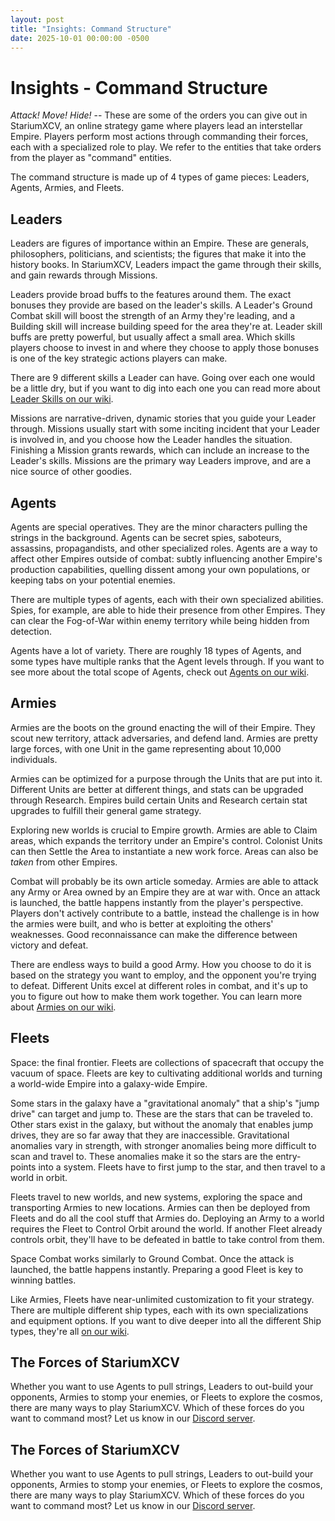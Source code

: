 ```yaml
---
layout: post
title: "Insights: Command Structure"
date: 2025-10-01 00:00:00 -0500
---
```

# Insights - Command Structure
*Attack! Move! Hide!* -- These are some of the orders you can give out in StariumXCV, an online strategy game where players lead an interstellar Empire. Players perform most actions through commanding their forces, each with a specialized role to play. We refer to the entities that take orders from the player as "command" entities. 

The command structure is made up of 4 types of game pieces: Leaders, Agents, Armies, and Fleets. 
## Leaders
Leaders are figures of importance within an Empire. These are generals, philosophers, politicians, and scientists; the figures that make it into the history books. In StariumXCV, Leaders impact the game through their skills, and gain rewards through Missions.

Leaders provide broad buffs to the features around them. The exact bonuses they provide are based on the leader's skills. A Leader's Ground Combat skill will boost the strength of an Army they're leading, and a Building skill will increase building speed for the area they're at. Leader skill buffs are pretty powerful, but usually affect a small area. Which skills players choose to invest in and where they choose to apply those bonuses is one of the key strategic actions players can make. 

There are 9 different skills a Leader can have. Going over each one would be a little dry, but if you want to dig into each one you can read more about [Leader Skills on our wiki](https://reference.stariumxcv.com/index.php?title=Leaders#Skills).

Missions are narrative-driven, dynamic stories that you guide your Leader through. Missions usually start with some inciting incident that your Leader is involved in, and you choose how the Leader handles the situation. Finishing a Mission grants rewards, which can include an increase to the Leader's skills. Missions are the primary way Leaders improve, and are a nice source of other goodies.
## Agents
Agents are special operatives. They are the minor characters pulling the strings in the background. Agents can be secret spies, saboteurs, assassins, propagandists, and other specialized roles. Agents are a way to affect other Empires outside of combat: subtly influencing another Empire's production capabilities, quelling dissent among your own populations, or keeping tabs on your potential enemies. 

There are multiple types of agents, each with their own specialized abilities. Spies, for example, are able to hide their presence from other Empires. They can clear the Fog-of-War within enemy territory while being hidden from detection.

Agents have a lot of variety. There are roughly 18 types of Agents, and some types have multiple ranks that the Agent levels through. If you want to see more about the total scope of Agents, check out [Agents on our wiki](https://reference.stariumxcv.com/index.php?title=Agents#Archtypes).
## Armies
Armies are the boots on the ground enacting the will of their Empire. They scout new territory, attack adversaries, and defend land. Armies are pretty large forces, with one Unit in the game representing about 10,000 individuals. 

Armies can be optimized for a purpose through the Units that are put into it. Different Units are better at different things, and stats can be upgraded through Research. Empires build certain Units and Research certain stat upgrades to fulfill their general game strategy. 

Exploring new worlds is crucial to Empire growth. Armies are able to Claim areas, which expands the territory under an Empire's control. Colonist Units can then Settle the Area to instantiate a new work force. Areas can also be *taken* from other Empires.

Combat will probably be its own article someday. Armies are able to attack any Army or Area owned by an Empire they are at war with. Once an attack is launched, the battle happens instantly from the player's perspective. Players don't actively contribute to a battle, instead the challenge is in how the armies were built, and who is better at exploiting the others' weaknesses. Good reconnaissance can make the difference between victory and defeat. 

There are endless ways to build a good Army. How you choose to do it is based on the strategy you want to employ, and the opponent you're trying to defeat. Different Units excel at different roles in combat, and it's up to you to figure out how to make them work together. You can learn more about [Armies on our wiki](https://reference.stariumxcv.com/index.php?title=Armies).
## Fleets
Space: the final frontier. Fleets are collections of spacecraft that occupy the vacuum of space. Fleets are key to cultivating additional worlds and turning a world-wide Empire into a galaxy-wide Empire. 

Some stars in the galaxy have a "gravitational anomaly" that a ship's "jump drive" can target and jump to. These are the stars that can be traveled to. Other stars exist in the galaxy, but without the anomaly that enables jump drives, they are so far away that they are inaccessible. Gravitational anomalies vary in strength, with stronger anomalies being more difficult to scan and travel to. These anomalies make it so the stars are the entry-points into a system. Fleets have to first jump to the star, and then travel to a world in orbit. 

Fleets travel to new worlds, and new systems, exploring the space and transporting Armies to new locations. Armies can then be deployed from Fleets and do all the cool stuff that Armies do. Deploying an Army to a world requires the Fleet to Control Orbit around the world. If another Fleet already controls orbit, they'll have to be defeated in battle to take control from them. 

Space Combat works similarly to Ground Combat. Once the attack is launched, the battle happens instantly. Preparing a good Fleet is key to winning battles.

Like Armies, Fleets have near-unlimited customization to fit your strategy. There are multiple different ship types, each with its own specializations and equipment options. If you want to dive deeper into all the different Ship types, they're all [on our wiki](https://reference.stariumxcv.com).

## The Forces of StariumXCV
Whether you want to use Agents to pull strings, Leaders to out-build your opponents, Armies to stomp your enemies, or Fleets to explore the cosmos, there are many ways to play StariumXCV. Which of these forces do you want to command most? Let us know in our [Discord server](https://discord.gg/JSB2CTV).

## The Forces of StariumXCV
Whether you want to use Agents to pull strings, Leaders to out-build your opponents, Armies to stomp your enemies, or Fleets to explore the cosmos, there are many ways to play StariumXCV. Which of these forces do you want to command most? Let us know in our [Discord server](https://discord.gg/JSB2CTV).
